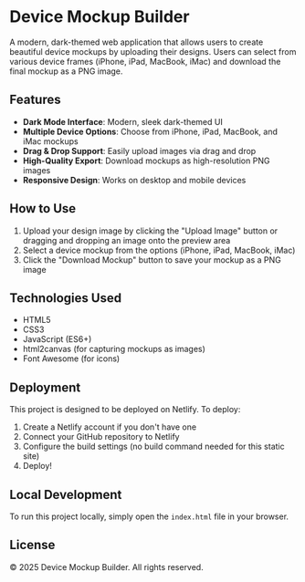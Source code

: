 # Device Mockup Builder

A modern, dark-themed web application that allows users to create beautiful device mockups by uploading their designs. Users can select from various device frames (iPhone, iPad, MacBook, iMac) and download the final mockup as a PNG image.

## Features

- **Dark Mode Interface**: Modern, sleek dark-themed UI
- **Multiple Device Options**: Choose from iPhone, iPad, MacBook, and iMac mockups
- **Drag & Drop Support**: Easily upload images via drag and drop
- **High-Quality Export**: Download mockups as high-resolution PNG images
- **Responsive Design**: Works on desktop and mobile devices

## How to Use

1. Upload your design image by clicking the "Upload Image" button or dragging and dropping an image onto the preview area
2. Select a device mockup from the options (iPhone, iPad, MacBook, iMac)
3. Click the "Download Mockup" button to save your mockup as a PNG image

## Technologies Used

- HTML5
- CSS3
- JavaScript (ES6+)
- html2canvas (for capturing mockups as images)
- Font Awesome (for icons)

## Deployment

This project is designed to be deployed on Netlify. To deploy:

1. Create a Netlify account if you don't have one
2. Connect your GitHub repository to Netlify
3. Configure the build settings (no build command needed for this static site)
4. Deploy!

## Local Development

To run this project locally, simply open the `index.html` file in your browser.

## License

© 2025 Device Mockup Builder. All rights reserved.
